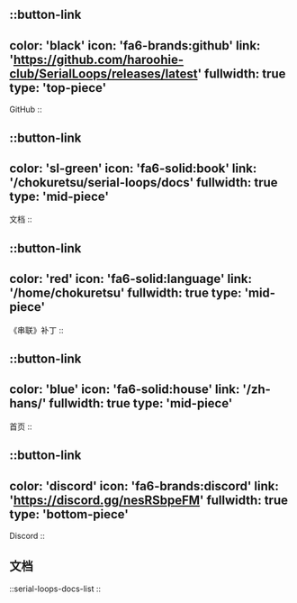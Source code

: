 ::button-link
---
color: 'black'
icon: 'fa6-brands:github'
link: 'https://github.com/haroohie-club/SerialLoops/releases/latest'
fullwidth: true
type: 'top-piece'
---
GitHub
::

::button-link
---
color: 'sl-green'
icon: 'fa6-solid:book'
link: '/chokuretsu/serial-loops/docs'
fullwidth: true
type: 'mid-piece'
---
文档
::

::button-link
---
color: 'red'
icon: 'fa6-solid:language'
link: '/home/chokuretsu'
fullwidth: true
type: 'mid-piece'
---
《串联》补丁
::

::button-link
---
color: 'blue'
icon: 'fa6-solid:house'
link: '/zh-hans/'
fullwidth: true
type: 'mid-piece'
---
首页
::

::button-link
---
color: 'discord'
icon: 'fa6-brands:discord'
link: 'https://discord.gg/nesRSbpeFM'
fullwidth: true
type: 'bottom-piece'
---
Discord
::

## 文档
::serial-loops-docs-list
::